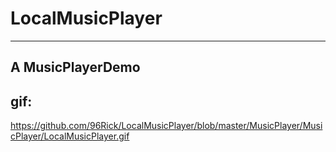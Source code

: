 # LocalMusicPlayer
-------
## A MusicPlayerDemo

gif:
-------
https://github.com/96Rick/LocalMusicPlayer/blob/master/MusicPlayer/MusicPlayer/LocalMusicPlayer.gif


